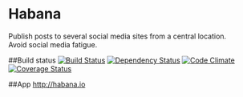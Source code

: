 Habana
======

Publish posts to several social media sites from a central location.  
Avoid social media fatigue.


##Build status
[![Build Status](https://travis-ci.org/fraxedas/habana.svg?branch=master)](https://travis-ci.org/fraxedas/habana)
[![Dependency Status](https://david-dm.org/fraxedas/habana.svg)](https://david-dm.org/fraxedas/habana)
[![Code Climate](https://codeclimate.com/github/fraxedas/habana/badges/gpa.svg)](https://codeclimate.com/github/fraxedas/habana)
[![Coverage Status](https://coveralls.io/repos/github/fraxedas/habana/badge.svg?branch=master)](https://coveralls.io/github/fraxedas/habana?branch=master)

##App
http://habana.io
